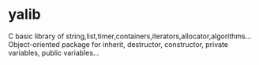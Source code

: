 yalib
=====

C basic library of string,list,timer,containers,iterators,allocator,algorithms...
Object-oriented package for inherit, destructor, constructor, private variables, public variables...

